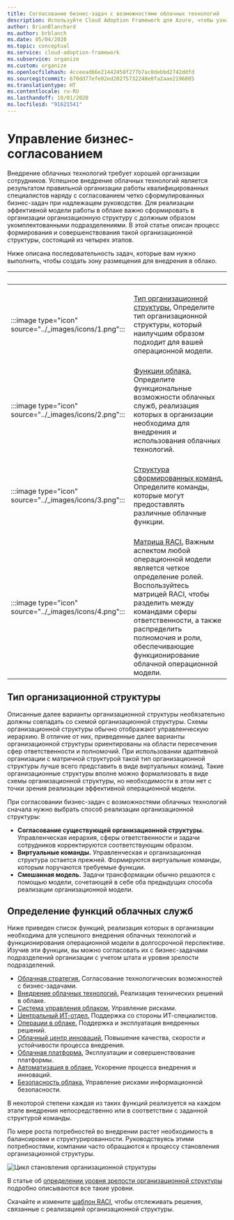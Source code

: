 ```yaml
---
title: Согласование бизнес-задач с возможностями облачных технологий
description: Используйте Cloud Adoption Framework для Azure, чтобы узнать, как определять и поддерживать согласование процессов в организации.
author: BrianBlanchard
ms.author: brblanch
ms.date: 05/04/2020
ms.topic: conceptual
ms.service: cloud-adoption-framework
ms.subservice: organize
ms.custom: organize
ms.openlocfilehash: 4cceead66e21442458f277b7ac0debbd2742ddfd
ms.sourcegitcommit: 670dd77efe02ed20275732248e0fa2aae2196805
ms.translationtype: HT
ms.contentlocale: ru-RU
ms.lasthandoff: 10/01/2020
ms.locfileid: "91621541"
---
```

# <a name="manage-organizational-alignment"></a>Управление бизнес-согласованием

Внедрение облачных технологий требует хорошей организации сотрудников. Успешное внедрение облачных технологий является результатом правильной организации работы квалифицированных специалистов наряду с согласованием четко сформулированных бизнес-задач при надлежащем руководстве. Для реализации эффективной модели работы в облаке важно сформировать в организации организационную структуру с должным образом укомплектованными подразделениями. В этой статье описан процесс формирования и совершенствования такой организационной структуры, состоящий из четырех этапов.

Ниже описана последовательность задач, которые вам нужно выполнить, чтобы создать зону размещения для внедрения в облако.

| <span title="Значок">&nbsp;</span> | <span title="Описание">&nbsp;</span> |
|--|--|
| <br> :::image type="icon" source="../_images/icons/1.png"::: | <br> [Тип организационной структуры.](#structure-type) Определите тип организационной структуры, который наилучшим образом подходит для вашей операционной модели. |
| <br> :::image type="icon" source="../_images/icons/2.png"::: | <br> [Функции облака.](#understand-required-cloud-functions) Определите функциональные возможности облачных служб, реализация которых в организации необходима для внедрения и использования облачных технологий. |
| <br> :::image type="icon" source="../_images/icons/3.png"::: | <br> [Структура сформированных команд.](./organization-structures.md) Определите команды, которые могут предоставлять различные облачные функции. |
| <br> :::image type="icon" source="../_images/icons/4.png"::: | <br> [Матрица RACI.](./raci-alignment.md) Важным аспектом любой операционной модели является четкое определение ролей. Воспользуйтесь матрицей RACI, чтобы разделить между командами сферы ответственности, а также распределить полномочия и роли, обеспечивающие функционирование облачной операционной модели. |

## <a name="structure-type"></a>Тип организационной структуры

Описанные далее варианты организационной структуры необязательно должны совпадать со схемой организационной структуры. Схемы организационной структуры обычно отображают управленческую иерархию. В отличие от них, приведенные далее варианты организационной структуры ориентированы на области пересечения сфер ответственности и полномочий. При использовании адаптивной организации с матричной структурой такой тип организационной структуры лучше всего представить в виде виртуальных команд. Такие организационные структуры вполне можно формализовать в виде схемы организационной структуры, но необходимости в этом нет с точки зрения реализации эффективной операционной модели.

При согласовании бизнес-задач с возможностями облачных технологий сначала нужно выбрать способ реализации организационной структуры:

- **Согласование существующей организационной структуры.** Управленческая иерархия, сферы ответственности и задачи сотрудников корректируются соответствующим образом.
- **Виртуальные команды.** Управленческая и организационная структура остается прежней. Формируются виртуальные команды, которым поручаются требуемые функции.
- **Смешанная модель.** Задачи трансформации обычно решаются с помощью модели, сочетающей в себе оба предыдущих способа реализации организационной модели.

## <a name="understand-required-cloud-functions"></a>Определение функций облачных служб

Ниже приведен список функций, реализация которых в организации необходима для успешного внедрения облачных технологий и функционирования операционной модели в долгосрочной перспективе. Изучив эти функции, вы можно согласовать их с бизнес-задачами подразделений организации с учетом штата и уровня зрелости подразделений.

- [Облачная стратегия.](./cloud-strategy.md) Согласование технологических возможностей с бизнес-задачами.
- [Внедрение облачных технологий.](./cloud-adoption.md) Реализация технических решений в облаке.
- [Система управления облаком.](./cloud-governance.md) Управление рисками.
- [Центральный ИТ-отдел.](./central-it.md) Поддержка со стороны ИТ-специалистов.
- [Операции в облаке.](./cloud-operations.md) Поддержка и эксплуатация внедренных решений.
- [Облачный центр инноваций.](./cloud-center-of-excellence.md) Повышение качества, скорости и устойчивости процесса внедрения.
- [Облачная платформа.](./cloud-platform.md) Эксплуатации и совершенствование платформы.
- [Автоматизация в облаке.](./cloud-automation.md) Ускорение процесса внедрения и инноваций.
- [Безопасность облака.](./cloud-security.md) Управление рисками информационной безопасности.

В некоторой степени каждая из таких функций реализуется на каждом этапе внедрения непосредственно или в соответствии с заданной структурой команды.

По мере роста потребностей во внедрении растет необходимость в балансировке и структурированности. Руководствуясь этими потребностями, компании часто обращаются к процессу становления организационной структуры.

![Цикл становления организационной структуры](../_images/ready/org-ready-maturity.png)

В статье об [определении уровня зрелости организационной структуры](./organization-structures.md) подробно описываются все такие уровни.

Скачайте и измените [шаблон RACI](https://raw.githubusercontent.com/microsoft/CloudAdoptionFramework/master/organize/raci-template.xlsx), чтобы отслеживать решения, связанные с реализацией организационной структуры.
